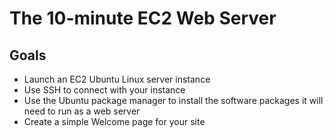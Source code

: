 # The 10-minute EC2 Web Server

## Goals
- Launch an EC2 Ubuntu Linux server instance
- Use SSH to connect with your instance
- Use the Ubuntu package manager to install the software packages it will need to run as a web server
- Create a simple Welcome page for your site